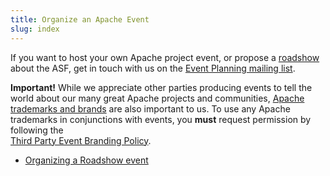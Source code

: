 ```yaml
---
title: Organize an Apache Event
slug: index
---
```


If you want to host your own Apache project event, or propose a
[roadshow](/about/roadshow.html) about the ASF, get in touch with us on the [Event Planning 
mailing list](mailto:planners@apachecon.com).

**Important!** While we appreciate other parties producing events to tell the world about 
our many great Apache projects and communities, [Apache trademarks and brands](https://whimsy.apache.org/brand/list)
are also important to us.  To use any Apache trademarks in conjunctions with events,
you **must** request permission by following the  
[Third Party Event Branding Policy](https://www.apache.org/foundation/marks/events.html).

 * [Organizing a Roadshow event](roadshow)


